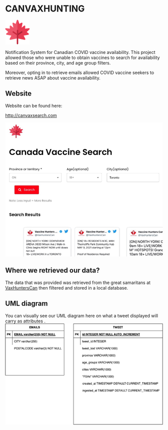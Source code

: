 
#  CANVAXHUNTING
<img  src="src/images/maple.png"  title="mapleleaf"/>

Notification System for Canadian COVID vaccine availability. This project allowed those who were unable to obtain vaccines to search for availability based on their province, city, and age group filters.

Moreover, opting in to retrieve emails allowed COVID vaccine seekers to retrieve news ASAP about vaccine availability.

  

##  Website


Website can be found here:

http://canvaxsearch.com

<img  src="src/images/Cv.jpg"  title="website"/>


## Where we retrieved our data?

  The data that was provided was retrieved from the great samaritans at  [VaxHuntersCan](https://twitter.com/VaxHuntersCan) then filtered and stored in a local database.

## UML diagram

You can visually see our UML diagram here on what a tweet displayed will carry as attributes .
<img  src="database/uml.png"  title="uml"/>

